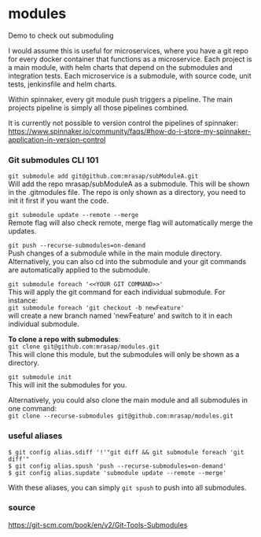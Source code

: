 # modules
Demo to check out submoduling

I would assume this is useful for microservices, where you have a git repo for every docker container that functions as a microservice.
Each project is a main module, with helm charts that depend on the submodules and integration tests. Each microservice is a submodule, with source code, unit tests, jenkinsfile and helm charts.

Within spinnaker, every git module push triggers a pipeline. The main projects pipeline is simply all those pipelines combined.

It is currently not possible to version control the pipelines of spinnaker:
https://www.spinnaker.io/community/faqs/#how-do-i-store-my-spinnaker-application-in-version-control


### Git submodules CLI 101
`git submodule add git@github.com:mrasap/subModuleA.git`   
Will add the repo mrasap/subModuleA as a submodule. This will be shown in the .gitmodules file. 
The repo is only shown as a directory, you need to init it first if you want the code.

`git submodule update --remote --merge`   
Remote flag will also check remote, merge flag will automatically merge the updates.

`git push --recurse-submodules=on-demand`   
Push changes of a submodule while in the main module directory. 
Alternatively, you can also cd into the submodule and your git commands are automatically applied to the submodule. 

`git submodule foreach '<<YOUR GIT COMMAND>>'`   
This will apply the git command for each individual submodule. For instance:    
`git submodule foreach 'git checkout -b newFeature'`   
will create a new branch named 'newFeature' and switch to it in each individual submodule.   

**To clone a repo with submodules**:   
`git clone git@github.com:mrasap/modules.git`   
This will clone this module, but the submodules will only be shown as a directory.   

`git submodule init`   
This will init the submodules for you.   

Alternatively, you could also clone the main module and all submodules in one command:   
`git clone --recurse-submodules git@github.com:mrasap/modules.git`


### useful aliases

```
$ git config alias.sdiff '!'"git diff && git submodule foreach 'git diff'"
$ git config alias.spush 'push --recurse-submodules=on-demand'
$ git config alias.supdate 'submodule update --remote --merge' 
```
With these aliases, you can simply `git spush` to push into all submodules.


### source
https://git-scm.com/book/en/v2/Git-Tools-Submodules
